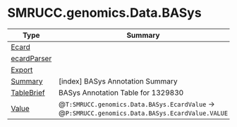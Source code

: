 ﻿
# SMRUCC.genomics.Data.BASys

|Type|Summary|
|----|-------|
|[Ecard](./Ecard.md)||
|[ecardParser](./ecardParser.md)||
|[Export](./Export.md)||
|[Summary](./Summary.md)|[index] BASys Annotation Summary|
|[TableBrief](./TableBrief.md)|BASys Annotation Table for 1329830|
|[Value](./Value.md)|@``T:SMRUCC.genomics.Data.BASys.EcardValue`` -> @``P:SMRUCC.genomics.Data.BASys.EcardValue.VALUE``|

